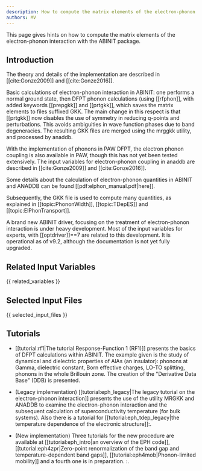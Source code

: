```yaml
---
description: How to compute the matrix elements of the electron-phonon interaction
authors: MV
---
```

<!--- This is the source file for this topics. Can be edited. -->

This page gives hints on how to compute the matrix elements of the electron-phonon interaction with the ABINIT package.

## Introduction

The theory and details of the implementation are described in [[cite:Gonze2009]] and [[cite:Gonze2016]].

Basic calculations of electron-phonon interaction in ABINIT: one performs a
normal ground state, then DFPT phonon calculations (using [[rfphon]], with
added keywords [[prepgkk]] and [[prtgkk]], which saves the matrix elements to
files suffixed GKK. The main change in this respect is that [[prtgkk]] now
disables the use of symmetry in reducing q-points and perturbations. This
avoids ambiguities in wave function phases due to band degeneracies. The
resulting GKK files are merged using the mrggkk utility, and processed by anaddb.

With the implementation of phonons in PAW DFPT, the electron phonon coupling
is also available in PAW, though this has not yet been tested extensively. The
input variables for electron-phonon coupling in anaddb are described in
[[cite:Gonze2009]] and [[cite:Gonze2016]].

Some details about the calculation of electron-phonon quantities in ABINIT and
ANADDB can be found [[pdf:elphon_manual.pdf|here]].

Subsequently, the GKK file is used to compute many quantities, as explained in
[[topic:PhononWidth]], [[topic:TDepES]] and [[topic:ElPhonTransport]].

A brand new ABINIT driver, focusing on the treatment of electron-phonon
interaction is under heavy development. Most of the input variables for experts,
with [[optdriver]]==7 are related to this development. It is operational
as of v9.2, although the documentation is not yet fully upgraded.

## Related Input Variables

{{ related_variables }}

## Selected Input Files

{{ selected_input_files }}

## Tutorials

* [[tutorial:rf1|The tutorial Response-Function 1 (RF1)]] presents the basics of DFPT calculations within ABINIT. The example given is the study of dynamical and dielectric properties of AlAs (an insulator): phonons at Gamma, dielectric constant, Born effective charges, LO-TO splitting, phonons in the whole Brillouin zone. The creation of the "Derivative Data Base" (DDB) is presented.

* (Legacy implementation) [[tutorial:eph_legacy|The legacy tutorial on the electron-phonon interaction]] presents the use of the utility MRGKK and ANADDB to examine the electron-phonon interaction and the subsequent calculation of superconductivity temperature (for bulk systems).
Also there is a tutorial for [[tutorial:eph_tdep_legacy|the temperature dependence of the electronic structure]]:.

* (New implementation)  Three tutorials for the new procedure are available at [[tutorial:eph_intro|an overview of the EPH code]], 
[[tutorial:eph4zpr|Zero-point renormalization of the band gap and temperature-dependent band gaps]], 
[[tutorial:eph4mob|Phonon-limited mobility]] and a fourth one is in preparation.
:.
